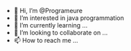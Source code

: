 - 👋 Hi, I’m @Programeure
- 👀 I’m interested in java programmation
- 🌱 I’m currently learning ...
- 💞️ I’m looking to collaborate on ...
- 📫 How to reach me ...

<!---
Programeure/Programeure is a ✨ special ✨ repository because its `README.md` (this file) appears on your GitHub profile.
You can click the Preview link to take a look at your changes.
--->
